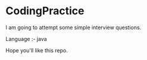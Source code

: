 # CodingPractice

I am going to attempt some simple interview questions.

Language :- java

Hope you'll like this repo.



